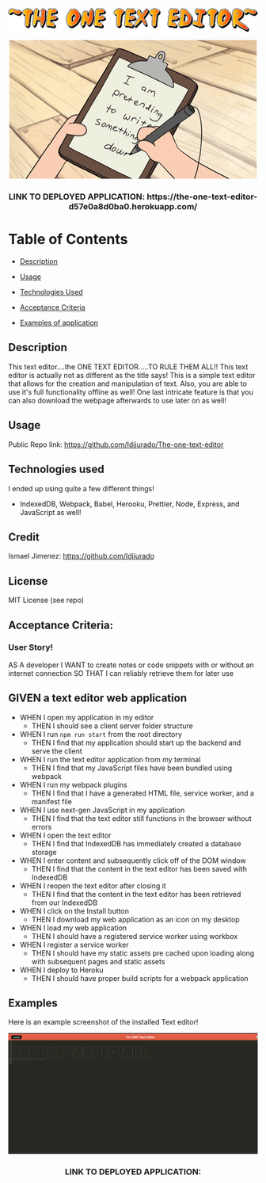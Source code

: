 ![THE ONE TEXT EDITOR](/imgs/theonetexteditor.png)

<p align="center">
  <img src="./imgs/pretending.gif" />

  <h3 align="center">LINK TO DEPLOYED APPLICATION: https://the-one-text-editor-d57e0a8d0ba0.herokuapp.com/<h3>
</p>

# Table of Contents

- [Description](#description) 

- [Usage](#usage)

- [Technologies Used](#technologies-used)

- [Acceptance Criteria](#acceptance-criteria)

- [Examples of application](#examples-of-application)


## Description

This text editor....the ONE TEXT EDITOR.....TO RULE THEM ALL!!
This text editor is actually not as different as the title says! This is a simple text editor that allows for the creation and manipulation of text. 
Also, you are able to use it's full functionality offline as well! One last intricate feature is that you can also download the webpage afterwards to use 
later on as well!

## Usage

Public Repo link: https://github.com/Idjjurado/The-one-text-editor

## Technologies used

I ended up using quite a few different things!

- IndexedDB, Webpack, Babel, Herooku, Prettier, Node, Express, and JavaScript as well!

## Credit

Ismael Jimenez: https://github.com/Idjjurado

## License

MIT License (see repo)

## Acceptance Criteria:

### User Story!

AS A developer
I WANT to create notes or code snippets with or without an internet connection
SO THAT I can reliably retrieve them for later use

## GIVEN a text editor web application

- WHEN I open my application in my editor
  - THEN I should see a client server folder structure
- WHEN I run `npm run start` from the root directory
  - THEN I find that my application should start up the backend and serve the client
- WHEN I run the text editor application from my terminal
  - THEN I find that my JavaScript files have been bundled using webpack
- WHEN I run my webpack plugins
  - THEN I find that I have a generated HTML file, service worker, and a manifest file
- WHEN I use next-gen JavaScript in my application
  - THEN I find that the text editor still functions in the browser without errors
- WHEN I open the text editor
  - THEN I find that IndexedDB has immediately created a database storage
- WHEN I enter content and subsequently click off of the DOM window
  - THEN I find that the content in the text editor has been saved with IndexedDB
- WHEN I reopen the text editor after closing it
  - THEN I find that the content in the text editor has been retrieved from our IndexedDB
- WHEN I click on the Install button
  - THEN I download my web application as an icon on my desktop
- WHEN I load my web application
  - THEN I should have a registered service worker using workbox
- WHEN I register a service worker
  - THEN I should have my static assets pre cached upon loading along with subsequent pages and static assets
- WHEN I deploy to Heroku
  - THEN I should have proper build scripts for a webpack application

## Examples

Here is an example screenshot of the installed Text editor!

<p align="center">
  <img src="./imgs/example.png" />

  <h3 align="center">LINK TO DEPLOYED APPLICATION:<h3>
</p>